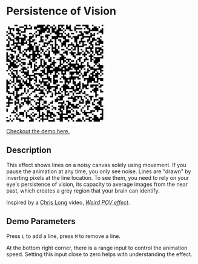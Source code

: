 # Persistence of Vision

[![](pov.gif)](https://chalier.fr/generative-art/persistence-of-vision/index.html)

[Checkout the demo here.](https://chalier.fr/generative-art/persistence-of-vision/index.html)

## Description

This effect shows lines on a noisy canvas solely using movement. If you pause the animation at any time, you only see noise. Lines are "drawn" by inverting pixels at the line location. To see them, you need to rely on your eye's persistence of vision, its capacity to average images from the near past, which creates a grey region that your brain can identify.

Inspired by a [Chris Long](https://www.youtube.com/@ChrisBLong) video, *[Weird POV effect](https://www.youtube.com/watch?v=TdTMeNXCnTs)*.

## Demo Parameters

Press `L` to add a line, press `M` to remove a line.

At the bottom right corner, there is a range input to control the animation speed. Setting this input close to zero helps with understanding the effect.
